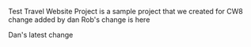 Test Travel Website Project is a sample project that we created for CW8
change added by dan
Rob's change is here

Dan's latest change